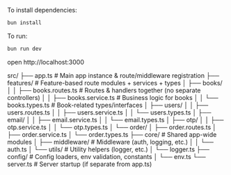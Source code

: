 To install dependencies:
```sh
bun install
```

To run:
```sh
bun run dev
```

open http://localhost:3000


src/
├── app.ts                      # Main app instance & route/middleware registration
├── features/                   # Feature-based route modules + services + types
│   ├── books/
│   │   ├── books.routes.ts     # Routes & handlers together (no separate controllers)
│   │   ├── books.service.ts    # Business logic for books
│   │   └── books.types.ts      # Book-related types/interfaces
│   ├── users/
│   │   ├── users.routes.ts
│   │   ├── users.service.ts
│   │   └── users.types.ts
│   ├── email/
│   │   ├── email.service.ts
│   │   └── email.types.ts
│   ├── otp/
│   │   ├── otp.service.ts
│   │   └── otp.types.ts
│   └── order/
│       ├── order.routes.ts
│       ├── order.service.ts
│       └── order.types.ts
├── core/                      # Shared app-wide modules
│   ├── middleware/            # Middleware (auth, logging, etc.)
│   │   └── auth.ts
│   └── utils/                 # Utility helpers (logger, etc.)
│       └── logger.ts
├── config/                    # Config loaders, env validation, constants
│   └── env.ts
└── server.ts                  # Server startup (if separate from app.ts)
